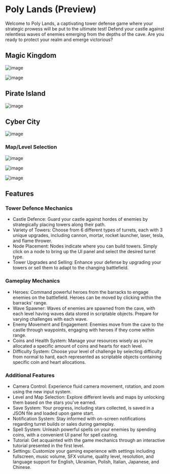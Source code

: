 # Poly Lands (Preview)
Welcome to Poly Lands, a captivating tower defense game where your strategic prowess will be put to the ultimate test! Defend your castle against relentless waves of enemies emerging from the depths of the cave. Are you ready to protect your realm and emerge victorious?

## Magic Kingdom

![image](https://github.com/Levetskyi/TDD-Health-System/assets/153874337/23adfdc3-e470-4371-8227-01ef1e9d0ec1)

![image](https://github.com/Levetskyi/TDD-Health-System/assets/153874337/66648413-e3f3-4f2d-817e-e1059190e097)

## Pirate Island

![image](https://github.com/Levetskyi/TDD-Health-System/assets/153874337/ee5f5fdc-5178-482d-83e7-b6b4b6dec323)

## Cyber City

![image](https://github.com/Levetskyi/TDD-Health-System/assets/153874337/80c51a59-a362-41d2-b3d9-624419c51df1)

### Map/Level Selection 

![image](https://github.com/Levetskyi/TDD-Health-System/assets/153874337/bc7c3923-3031-4b37-846b-a354f638b8ad)

![image](https://github.com/Levetskyi/TDD-Health-System/assets/153874337/174f471f-d646-4cf8-a7ec-dfe357562875)

![image](https://github.com/Levetskyi/TDD-Health-System/assets/153874337/4e6152ab-db09-4fbc-95f5-ed04797cbc03)

## Features
### Tower Defence Mechanics
- Castle Defence: Guard your castle against hordes of enemies by strategically placing towers along their path.
- Variety of Towers: Choose from 6 different types of turrets, each with 3 unique upgrades, including cannon, mortar, rocket launcher, laser, tesla, and flame thrower.
- Node Placement: Nodes indicate where you can build towers. Simply click on a node to bring up the UI panel and select the desired turret type.
- Tower Upgrades and Selling: Enhance your defense by upgrading your towers or sell them to adapt to the changing battlefield.

### Gameplay Mechanics
- Heroes: Command powerful heroes from the barracks to engage enemies on the battlefield. Heroes can be moved by clicking within the barracks' range.
- Wave Spawner: Waves of enemies are spawned from the cave, with each level having waves data stored in scriptable objects. Prepare for varying challenges with each wave.
- Enemy Movement and Engagement: Enemies move from the cave to the castle through waypoints, engaging with heroes if they come within range.
- Coins and Health System: Manage your resources wisely as you're allocated a specific amount of coins and hearts for each level.
- Difficulty System: Choose your level of challenge by selecting difficulty from normal to hard, each represented as scriptable objects containing specific coin and heart allocations.

### Additional Features
- Camera Control: Experience fluid camera movement, rotation, and zoom using the new input system.
- Level and Map Selection: Explore different levels and maps by unlocking them based on the stars you've earned.
- Save System: Your progress, including stars collected, is saved in a JSON file and loaded upon game start.
- Notification System: Stay informed with on-screen notifications regarding turret builds or sales during gameplay.
- Spell System: Unleash powerful spells on your enemies by spending coins, with a convenient UI panel for spell casting.
- Tutorial: Get acquainted with the game mechanics through an interactive tutorial presented in the first level.
- Settings: Customize your gaming experience with settings including fullscreen, music volume, SFX volume, quality level, resolution, and language support for English, Ukrainian, Polish, Italian, Japanese, and Chinese.
